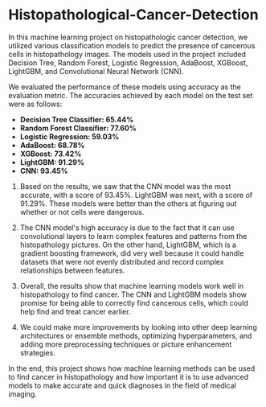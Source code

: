 # Histopathological-Cancer-Detection
In this machine learning project on histopathologic cancer detection, we utilized various classification models to predict the presence of cancerous cells in histopathology images. The models used in the project included Decision Tree, Random Forest, Logistic Regression, AdaBoost, XGBoost, LightGBM, and Convolutional Neural Network (CNN).

We evaluated the performance of these models using accuracy as the evaluation metric. The accuracies achieved by each model on the test set were as follows:
   * **Decision Tree Classifier: 65.44%**
   * **Random Forest Classifier: 77.60%**
   * **Logistic Regression: 59.03%**
   * **AdaBoost: 68.78%**
   * **XGBoost: 73.42%**
   * **LightGBM: 91.29%**
   * **CNN: 93.45%**

1. Based on the results, we saw that the CNN model was the most accurate, with a score of 93.45%. LightGBM was next, with a score of 91.29%. These models were better than the others at figuring out whether or not cells were dangerous.

2. The CNN model's high accuracy is due to the fact that it can use convolutional layers to learn complex features and patterns from the histopathology pictures. On the other hand, LightGBM, which is a gradient boosting framework, did very well because it could handle datasets that were not evenly distributed and record complex relationships between features.

3. Overall, the results show that machine learning models work well in histopathology to find cancer. The CNN and LightGBM models show promise for being able to correctly find cancerous cells, which could help find and treat cancer earlier.

4. We could make more improvements by looking into other deep learning architectures or ensemble methods, optimizing hyperparameters, and adding more preprocessing techniques or picture enhancement strategies.

In the end, this project shows how machine learning methods can be used to find cancer in histopathology and how important it is to use advanced models to make accurate and quick diagnoses in the field of medical imaging.
